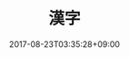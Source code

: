 ---
title: "漢字"
date: 2017-08-23T03:35:28+09:00
eyecatch: ""
categories: ""
tags: []
draft: false
---